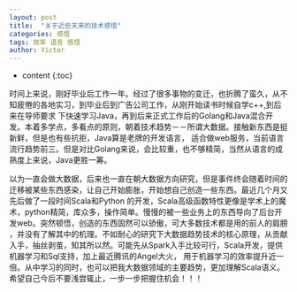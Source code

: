 ```yaml
---
layout: post
title:  "关于近些天来的技术感悟"
categories: 感悟
tags: 效率 语言 感悟
author: Victor
---
```


* content
{:toc}

时间上来说，刚好毕业后工作一年。经过了很多事物的变迁，也折腾了蛮久，从不知疲倦的各地实习，到毕业后到广告公司工作，从刚开始读书时候自学c++,到后来在导师要求
下快速学习Java，再到后来正式工作后的Golang和Java混合开发。本着多学点，多看点的原则，朝着技术趋势－－所谓大数据。接触新东西是挺新鲜，但是也有些抗拒，Java算是老牌的开发语言，
适合做web服务，当前语言流行趋势前三。但是对比Golang来说，会比较重，也不够精简，当然从语言的成熟度上来说，Java更胜一筹。

以为一直会做大数据，后来也一直在朝大数据方向研究，但是事件终会随着时间的迁移被某些东西感染，让自己开始膨胀，开始想自己创造一些东西。最近几个月又先后做了一段时间Scala和Python
的开发，Scala高级函数特性更像是学术上的魔术，python精简，库众多，操作简单。慢慢的被一些业务上的东西导向了后台开发web。突然顿悟，创造的东西固然可以骄傲，可大多数技术都是用的前人的肩膀
，并没有了解其中的机理。不如耐心的研究下大数据趋势技术的核心原理，从贡献入手，抽丝剥茧，知其所以然。可能先从Spark入手比较可行，Scala开发，提供机器学习和Sql支持，加上最近腾讯的Angel大火，
用于机器学习的效率提升近一倍。从中学习的同时，也可以把我大数据领域的主要趋势，更加理解Scala语义。希望自己今后不要浅尝辄止，一步一步把握住机会！！！